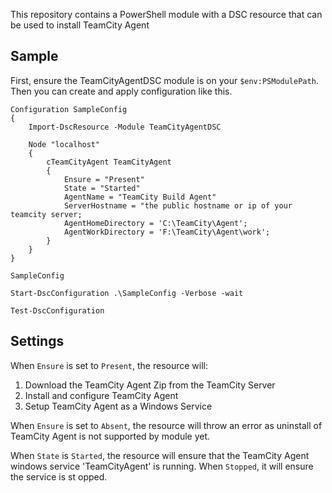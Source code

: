 This repository contains a PowerShell module with a DSC resource that can be used to install TeamCity Agent

## Sample

First, ensure the TeamCityAgentDSC module is on your `$env:PSModulePath`. Then you can create and apply configuration like this.

```
Configuration SampleConfig
{
    Import-DscResource -Module TeamCityAgentDSC
 
    Node "localhost"
    {
        cTeamCityAgent TeamCityAgent 
        { 
            Ensure = "Present" 
            State = "Started"         
            AgentName = "TeamCity Build Agent"             
            ServerHostname = "the public hostname or ip of your teamcity server;
            AgentHomeDirectory = 'C:\TeamCity\Agent';
            AgentWorkDirectory = 'F:\TeamCity\Agent\work';    
        }
    }
}
 
SampleConfig 

Start-DscConfiguration .\SampleConfig -Verbose -wait

Test-DscConfiguration
```

## Settings

When `Ensure` is set to `Present`, the resource will:

 1. Download the TeamCity Agent Zip from the TeamCity Server
 2. Install and configure TeamCity Agent
 3. Setup TeamCity Agent as a Windows Service 

When `Ensure` is set to `Absent`, the resource will throw an error as uninstall of TeamCity Agent is not supported by module yet.

When `State` is `Started`, the resource will ensure that the TeamCity Agent windows service 'TeamCityAgent' is running. When `Stopped`, it will ensure the service is st opped.


